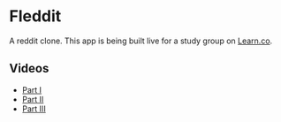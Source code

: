 # Fleddit

A reddit clone. This app is being built live for a study group on [Learn.co](learn.co).

## Videos

* [Part I](https://instruction.learn.co/student/video_lectures#/345)
* [Part II](https://instruction.learn.co/student/video_lectures#/346)
* [Part III](https://instruction.learn.co/student/video_lectures#/352)
